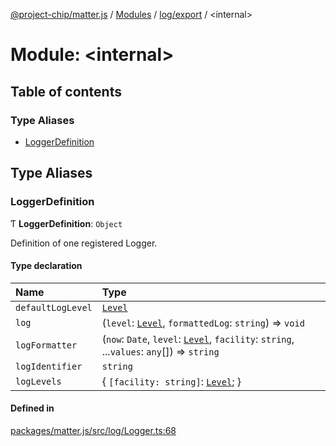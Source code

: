 [@project-chip/matter.js](../README.md) / [Modules](../modules.md) / [log/export](log_export.md) / \<internal\>

# Module: \<internal\>

## Table of contents

### Type Aliases

- [LoggerDefinition](log_export._internal_.md#loggerdefinition)

## Type Aliases

### LoggerDefinition

Ƭ **LoggerDefinition**: `Object`

Definition of one registered Logger.

#### Type declaration

| Name | Type |
| :------ | :------ |
| `defaultLogLevel` | [`Level`](../enums/log_export.Level.md) |
| `log` | (`level`: [`Level`](../enums/log_export.Level.md), `formattedLog`: `string`) => `void` |
| `logFormatter` | (`now`: `Date`, `level`: [`Level`](../enums/log_export.Level.md), `facility`: `string`, ...`values`: `any`[]) => `string` |
| `logIdentifier` | `string` |
| `logLevels` | \{ `[facility: string]`: [`Level`](../enums/log_export.Level.md);  } |

#### Defined in

[packages/matter.js/src/log/Logger.ts:68](https://github.com/project-chip/matter.js/blob/c0d55745d5279e16fdfaa7d2c564daa31e19c627/packages/matter.js/src/log/Logger.ts#L68)
